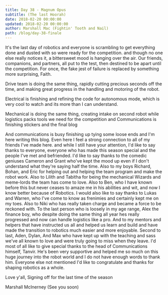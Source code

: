 ```yaml
---
title: Day 38 - Magnum Opus
subtitle: (The last Hoorah)
date: 2018-02-20 00:00:00
updated: 2018-02-20 00:00:00
author: Marshall Mac (Fightin' Tooth and Nail)
path: /blog/day-38-finale
---
```


It's the last day of robotics and everyone is scrambling to get everything done and dusted with so were ready for the competition. and though no one else really notices it, a bittersweet mood is hanging over the air. Our friends, companions, and partners, all put to the test, then destined to be apart until the competition. For once, the fake jest of failure is replaced by something more surprising, Faith.

Drive team is doing the same thing, rapidly cutting precious seconds off the time, and making great progress in the handling  and motoring of the robot.



Electrical is finishing and refining the code for autonomous mode, which is very cool to watch and its more than I can understand.



Mechanical is doing the same thing, creating intake on second robot while logistics packs tools we need for the competition and Communications is finishing stickers and the final blog



And communications is busy finishing up tying some loose ends and I'm here writing this blog. Even here I feel a strong connection to all of my friends I've made here. and while I still have your attention, I'd like to say thanks to everyone, everyone who has made this season special and the people I've met and befriended. I'd like to say thanks to the comedic geniuses Cameron and Grant who've kept the mood up even if I don't understand what they're saying half the time. Also to my boys Richard, Bohan, and Eric for helping out and helping the team program and make the robot work. Also to Lilith and Tabitha for being the mechanical Wizards and meme-lords the team has come to love. Also to Ben, who I have known before this but never ceases to amaze me in his abilities and wit, and now I know better because of Robotics. I would also like to say thanks to Lukas and Warren, who I've come to know as frenimies and certainly kept me on my toes. Also to Niki who has really taken charge and became a force to be reckoned with. To the last person who is loosely in my age range, Alex the finance boy, who despite doing the same thing all year hes really progressed and now can handle logistics like a pro. And to my mentors and helpers that have instructed us all and helped us learn and build and have made the transition to robotics much easier and more enjoyable. Second to last, Aden, Dylan, And Max who have kept up with the teaching and sass we've all known to love and were truly going to miss when they leave. I'd most of all like to give special thanks to the head of Communications himself, Tanvir. He's been very supportive and helped me so much on this huge journey into the robot world and I do not have enough words to thank him. Everyone else not mentioned I'd like to congratulate and thanks for shaping robotics as a whole.

Love y'all, Signing off for the last time of the season

Marshall McInerney
(See you soon)
